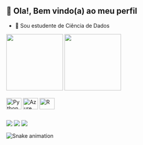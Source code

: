 ## 👋 Ola!, Bem vindo(a) ao meu perfil

- 🌱 Sou estudente de Ciência de Dados

<div>
<img height="150em" src="https://github-readme-stats.vercel.app/api?username=GustavoBCode&rank_icon=github"/>
<img height="150em" src="https://github-readme-stats.vercel.app/api/top-langs/?username=GustavoBCode&layout=compact&langs_count=16&theme=default"/>
</div>


<div style="display: inline_block"><br>
<img align="center" alt="Python" height="30" width="40" src="https://cdn.jsdelivr.net/gh/devicons/devicon@latest/icons/python/python-original.svg">
<img align="center" alt="Azure" height="30" width="40" src="https://cdn.jsdelivr.net/gh/devicons/devicon@latest/icons/azure/azure-original.svg">
<img align="center" alt="R" height="30" width="40" src="https://cdn.jsdelivr.net/gh/devicons/devicon@latest/icons/r/r-plain.svg">
</div>

##
<div>
<a href="https://discord.gg/gustavobfpaula" target="_blank"><img src="https://img.shields.io/badge/Discord-7289DA?style=for-the-badge&logo=discord&logoColor=white" target-"_blank"></a>
<a href = "mailto:gustavobfpaula@gmail.com"><img src="https://img.shields.io/badge/Gmail-D14836?style=for-the-badge&logo=gmail&logoColor=white" target="_blank"></a>
<a href="https://www.linkedin.com/in/gustavobfpaula" target="_blank"><img src="https://img.shields.io/badge/LinkedIn-0077B5?style=for-the-badge&logo=linkedin&logoColor=white" target=“_blank"></a>
</div>

![Snake animation](https://github.com/rafaballerini/GustavoBCode/blob/output/github-contribution-grid-snake.svg)
